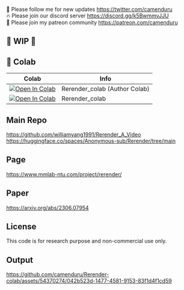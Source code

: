 🐣 Please follow me for new updates https://twitter.com/camenduru <br />
🔥 Please join our discord server https://discord.gg/k5BwmmvJJU <br />
🥳 Please join my patreon community https://patreon.com/camenduru <br />

## 🚦 WIP 🚦

## 🦒 Colab

| Colab | Info
| --- | --- |
[![Open In Colab](https://colab.research.google.com/assets/colab-badge.svg)](https://colab.research.google.com/github/williamyang1991/Rerender_A_Video/blob/main/inference_playground.ipynb) | Rerender_colab (Author Colab)
[![Open In Colab](https://colab.research.google.com/assets/colab-badge.svg)](https://colab.research.google.com/github/camenduru/Rerender-colab/blob/main/Rerender_colab.ipynb) | Rerender_colab

## Main Repo
https://github.com/williamyang1991/Rerender_A_Video <br />
https://huggingface.co/spaces/Anonymous-sub/Rerender/tree/main

## Page
https://www.mmlab-ntu.com/project/rerender/

## Paper
https://arxiv.org/abs/2306.07954

## License
This code is for research purpose and non-commercial use only.

## Output
https://github.com/camenduru/Rerender-colab/assets/54370274/042b523d-1477-4581-9153-83f1d4f1cd59


